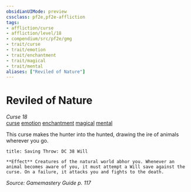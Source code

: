 ```yaml
---
obsidianUIMode: preview
cssclass: pf2e,pf2e-affliction
tags:
- affliction/curse
- affliction/level/18
- compendium/src/pf2e/gmg
- trait/curse
- trait/emotion
- trait/enchantment
- trait/magical
- trait/mental
aliases: ["Reviled of Nature"]
---
```

# Reviled of Nature
*Curse 18*  
[curse](/rules/traits/curse.md)  [emotion](/rules/traits/emotion.md)  [enchantment](/rules/traits/enchantment.md)  [magical](/rules/traits/magical.md)  [mental](/rules/traits/mental.md)  

This curse makes the hunter into the hunted, drawing the ire of animals wherever you go.

```ad-inline-affliction
title: Saving Throw: DC 38 Will

**Effect** Creatures of the natural world abhor you. Whenever an animal becomes aware of you, it must attempt a Will save against the curse. On a failure, it attacks you and fights to the death.
```

*Source: Gamemastery Guide p. 117*